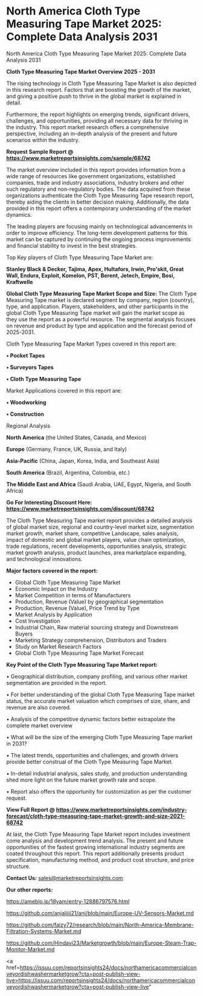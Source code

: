 # North America Cloth Type Measuring Tape Market 2025: Complete Data Analysis 2031
 North America Cloth Type Measuring Tape Market 2025: Complete Data Analysis 2031

<Strong> Cloth Type Measuring Tape Market Overview 2025 - 2031</strong>

The rising technology in Cloth Type Measuring Tape Market is also depicted in this research report. Factors that are boosting the growth of the market, and giving a positive push to thrive in the global market is explained in detail.

Furthermore, the report highlights on emerging trends, significant drivers, challenges, and opportunities, providing all necessary data for thriving in the industry. This report market research offers a comprehensive perspective, including an in-depth analysis of the present and future scenarios within the industry.

<strong>Request Sample Report @ <a href=https://www.marketreportsinsights.com/sample/68742>https://www.marketreportsinsights.com/sample/68742</a></strong>

The market overview included in this report provides information from a wide range of resources like government organizations, established companies, trade and industry associations, industry brokers and other such regulatory and non-regulatory bodies. The data acquired from these organizations authenticate the Cloth Type Measuring Tape research report, thereby aiding the clients in better decision making. Additionally, the data provided in this report offers a contemporary understanding of the market dynamics.

The leading players are focusing mainly on technological advancements in order to improve efficiency. The long-term development patterns for this market can be captured by continuing the ongoing process improvements and financial stability to invest in the best strategies.

Top Key players of Cloth Type Measuring Tape Market are:

<strong>Stanley Black & Decker, Tajima, Apex, Hultafors, Irwin, Pro'skit, Great Wall, Endura, Exploit, Komelon, PST, Berent, Jetech, Empire, Bosi, Kraftwelle</strong>

<strong><b>Global Cloth Type Measuring Tape Market Scope and Size:</b></strong>
The Cloth Type Measuring Tape market is declared segment by company, region (country), type, and application. Players, stakeholders, and other participants in the global Cloth Type Measuring Tape market will gain the market scope as they use the report as a powerful resource. The segmental analysis focuses on revenue and product by type and application and the forecast period of 2025-2031.

Cloth Type Measuring Tape Market Types covered in this report are:

<strong>• Pocket Tapes

• Surveyors Tapes

• Cloth Type Measuring Tape</strong>

Market Applications covered in this report are:

<strong>• Woodworking

• Construction</strong> 

Regional Analysis

<strong>North America</strong> (the United States, Canada, and Mexico)

<strong>Europe</strong> (Germany, France, UK, Russia, and Italy)

<strong>Asia-Pacific</strong> (China, Japan, Korea, India, and Southeast Asia)

<strong>South America</strong> (Brazil, Argentina, Colombia, etc.)

<strong>The Middle East and Africa</strong> (Saudi Arabia, UAE, Egypt, Nigeria, and South Africa)

<strong>Go For Interesting Discount Here: <a href=https://www.marketreportsinsights.com/discount/68742>https://www.marketreportsinsights.com/discount/68742</a></strong>

The Cloth Type Measuring Tape market report provides a detailed analysis of global market size, regional and country-level market size, segmentation market growth, market share, competitive Landscape, sales analysis, impact of domestic and global market players, value chain optimization, trade regulations, recent developments, opportunities analysis, strategic market growth analysis, product launches, area marketplace expanding, and technological innovations.

<strong><b>Major factors covered in the report:</b></strong>
<ul>
  <li>Global Cloth Type Measuring Tape Market </li>
  <li>Economic Impact on the Industry</li>
  <li>Market Competition in terms of Manufacturers</li>
  <li>Production, Revenue (Value) by geographical segmentation</li>
  <li>Production, Revenue (Value), Price Trend by Type</li>
  <li>Market Analysis by Application</li>
  <li>Cost Investigation</li>
  <li>Industrial Chain, Raw material sourcing strategy and Downstream Buyers</li>
  <li>Marketing Strategy comprehension, Distributors and Traders</li>
  <li>Study on Market Research Factors</li>
  <li>Global Cloth Type Measuring Tape Market Forecast</li>
</ul>

<strong><b>Key Point of the Cloth Type Measuring Tape Market report:</b></strong>

• Geographical distribution, company profiling, and various other market segmentation are provided in the report.

• For better understanding of the global Cloth Type Measuring Tape market status, the accurate market valuation which comprises of size, share, and revenue are also covered.

• Analysis of the competitive dynamic factors better extrapolate the complete market overview

• What will be the size of the emerging Cloth Type Measuring Tape market in 2031?

• The latest trends, opportunities and challenges, and growth drivers provide better construal of the Cloth Type Measuring Tape Market.

• In-detail industrial analysis, sales study, and production understanding shed more light on the future market growth rate and scope.

• Report also offers the opportunity for customization as per the customer request.

<strong><b>View Full Report @ <a href=https://www.marketreportsinsights.com/industry-forecast/cloth-type-measuring-tape-market-growth-and-size-2021-68742>https://www.marketreportsinsights.com/industry-forecast/cloth-type-measuring-tape-market-growth-and-size-2021-68742</a></b></strong>


At last, the Cloth Type Measuring Tape Market report includes investment come analysis and development trend analysis. The present and future opportunities of the fastest growing international industry segments are coated throughout this report. This report additionally presents product specification, manufacturing method, and product cost structure, and price structure.

<strong>Contact Us:</strong>
sales@marketreportsinsights.com

<strong>Our other reports:</strong>

<a href=https://ameblo.jp/18yam/entry-12886797576.html>https://ameblo.jp/18yam/entry-12886797576.html</a>

<a href=https://github.com/anjaliiii21/anj/blob/main/Europe-UV-Sensors-Market.md>https://github.com/anjaliiii21/anj/blob/main/Europe-UV-Sensors-Market.md</a>

<a href=https://github.com/faizy72/research/blob/main/North-America-Membrane-Filtration-Systems-Market.md>https://github.com/faizy72/research/blob/main/North-America-Membrane-Filtration-Systems-Market.md</a>

<a href=https://github.com/Hindavi23/Marketgrowth/blob/main/Europe-Steam-Trap-Monitor-Market.md>https://github.com/Hindavi23/Marketgrowth/blob/main/Europe-Steam-Trap-Monitor-Market.md</a>

<a href=https://issuu.com/reportsinsights24/docs/northamericacommercialconveyordishwashermarketgrow?cta=post-publish-view-live>https://issuu.com/reportsinsights24/docs/northamericacommercialconveyordishwashermarketgrow?cta=post-publish-view-live</a>"
